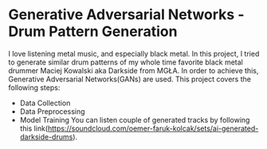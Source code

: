 # Generative Adversarial Networks - Drum Pattern Generation
I love listening metal music, and especially black metal. In this project, I tried to generate similar drum patterns of my whole time favorite black metal drummer Maciej Kowalski aka Darkside from MGŁA. In order to achieve this, Generative Adversarial Networks(GANs) are used. This project covers the following steps:
* Data Collection
* Data Preprocessing
* Model Training
You can listen couple of generated tracks by following this link(https://soundcloud.com/oemer-faruk-kolcak/sets/ai-generated-darkside-drums).
